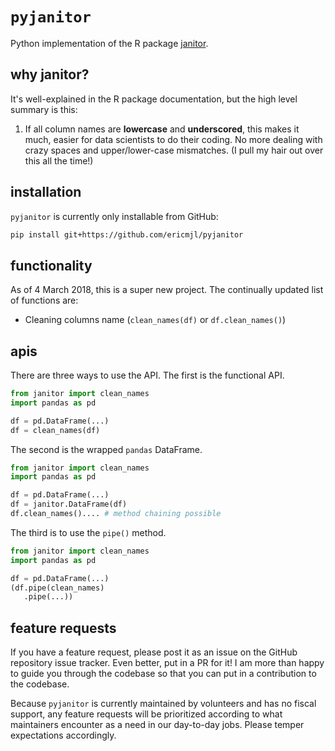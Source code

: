 # `pyjanitor`

Python implementation of the R package [janitor](https://github.com/sfirke/janitor).

## why janitor?

It's well-explained in the R package documentation, but the high level summary is this:

1. If all column names are **lowercase** and **underscored**, this makes it much, easier for data scientists to do their coding. No more dealing with crazy spaces and upper/lower-case mismatches. (I pull my hair out over this all the time!)

## installation

`pyjanitor` is currently only installable from GitHub:

```bash
pip install git+https://github.com/ericmjl/pyjanitor
```

## functionality

As of 4 March 2018, this is a super new project. The continually updated list of functions are:

- Cleaning columns name (`clean_names(df)` or `df.clean_names()`)

## apis

There are three ways to use the API. The first is the functional API.

```python
from janitor import clean_names
import pandas as pd

df = pd.DataFrame(...)
df = clean_names(df)
```

The second is the wrapped `pandas` DataFrame.

```python
from janitor import clean_names
import pandas as pd

df = pd.DataFrame(...)
df = janitor.DataFrame(df)
df.clean_names().... # method chaining possible
```

The third is to use the `pipe()` method.

```python
from janitor import clean_names
import pandas as pd

df = pd.DataFrame(...)
(df.pipe(clean_names)
   .pipe(...))
```

## feature requests

If you have a feature request, please post it as an issue on the GitHub repository issue tracker. Even better, put in a PR for it! I am more than happy to guide you through the codebase so that you can put in a contribution to the codebase.

Because `pyjanitor` is currently maintained by volunteers and has no fiscal support, any feature requests will be prioritized according to what maintainers encounter as a need in our day-to-day jobs. Please temper expectations accordingly.
